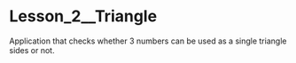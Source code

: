 # Lesson_2__Triangle
Application that checks whether 3 numbers can be used as a single triangle sides or not.
